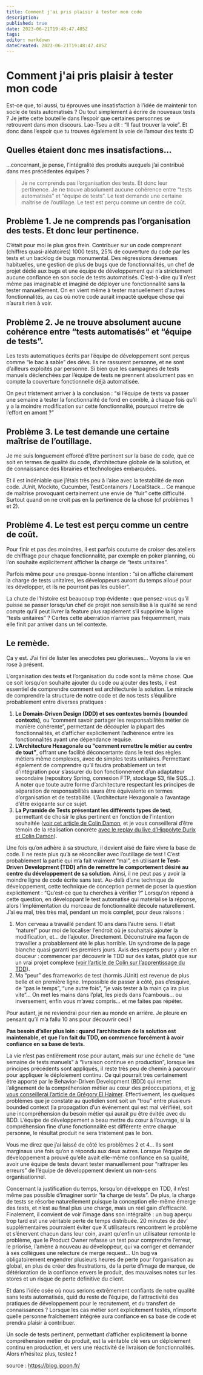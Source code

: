 ```yaml
---
title: Comment j'ai pris plaisir à tester mon code
description: 
published: true
date: 2023-06-21T19:48:47.405Z
tags: 
editor: markdown
dateCreated: 2023-06-21T19:48:47.405Z
---
```


# Comment j'ai pris plaisir à tester mon code

Est-ce que, toi aussi, tu éprouves une insatisfaction à l’idée de maintenir ton socle de tests automatisés ? Ou tout simplement à écrire de nouveaux tests ? Je jette cette bouteille dans l’espoir que certaines personnes se retrouvent dans mon discours. Lao-Tseu a dit : “Il faut trouver la voie”. Et donc dans l’espoir que tu trouves également la voie de l’amour des tests :D

## Quelles étaient donc mes insatisfactions…
…concernant, je pense, l’intégralité des produits auxquels j’ai contribué dans mes précédentes équipes ?

> Je ne comprends pas l’organisation des tests. Et donc leur pertinence.
Je ne trouve absolument aucune cohérence entre “tests automatisés” et “équipe de tests”.
Le test demande une certaine maîtrise de l’outillage.
Le test est perçu comme un centre de coût.

## Problème 1. Je ne comprends pas l’organisation des tests. Et donc leur pertinence.
C’était pour moi le plus gros frein. Contribuer sur un code comprenant (chiffres quasi-aléatoires) 1000 tests, 25% de couverture du code par les tests et un backlog de bugs monumental. Des régressions devenues habituelles, une gestion de plus de bugs que de fonctionnalités, un chef de projet dédié aux bugs et une équipe de développement qui n’a strictement aucune confiance en son socle de tests automatisés. C’est-à-dire qu’il n’est même pas imaginable et imaginé de déployer une fonctionnalité sans la tester manuellement. On en vient même à tester manuellement d'autres fonctionnalités, au cas où notre code aurait impacté quelque chose qui n’aurait rien à voir.

## Problème 2. Je ne trouve absolument aucune cohérence entre “tests automatisés” et “équipe de tests”.
Les tests automatiques écrits par l’équipe de développement sont perçus comme “le bac à sable” des dévs. Ils ne rassurent personne, et ne sont d’ailleurs exploités par personne. Si bien que les campagnes de tests manuels déclenchées par l’équipe de tests ne prennent absolument pas en compte la couverture fonctionnelle déjà automatisée.

On peut tristement arriver à la conclusion : “si l’équipe de tests va passer une semaine à tester la fonctionnalité de fond en comble, à chaque fois qu’il y a la moindre modification sur cette fonctionnalité, pourquoi mettre de l’effort en amont ?”

## Problème 3. Le test demande une certaine maîtrise de l’outillage.
Je me suis longuement efforcé d’être pertinent sur la base de code, que ce soit en termes de qualité du code, d’architecture globale de la solution, et de connaissance des librairies et technologies embarquées.

Et il est indéniable que j’étais très peu à l’aise avec la testabilité de mon code. JUnit, Mockito, Cucumber, TestContainers / LocalStack… Ce manque de maîtrise provoquant certainement une envie de “fuir” cette difficulté. Surtout quand on ne croit pas en la pertinence de la chose (cf problèmes 1 et 2).

## Problème 4. Le test est perçu comme un centre de coût.
Pour finir et pas des moindres, il est parfois coutume de croiser des ateliers de chiffrage pour chaque fonctionnalité, par exemple en poker planning, où l’on souhaite explicitement afficher la charge de “tests unitaires”.

Parfois même pour une presque-bonne intention : “si on affiche clairement la charge de tests unitaires, les développeurs auront du temps alloué pour les développer, et ils ne pourront pas les oublier”.

La chute de l’histoire est beaucoup trop évidente : que pensez-vous qu’il puisse se passer lorsqu’un chef de projet non sensibilisé à la qualité se rend compte qu’il peut livrer la feature plus rapidement s’il supprime la ligne “tests unitaires” ? Certes cette aberration n’arrive pas fréquemment, mais elle finit par arriver dans un tel contexte.

## Le remède.
Ça y est. J’ai fini de lister les anecdotes peu glorieuses… Voyons la vie en rose à présent.

L’organisation des tests et l’organisation du code sont la même chose. Que ce soit lorsqu’on souhaite ajouter du code ou ajouter des tests, il est essentiel de comprendre comment est architecturée la solution. Le miracle de comprendre la structure de notre code et de nos tests s’équilibre probablement entre diverses pratiques :

1. **Le Domain-Driven Design (DDD) et ses contextes bornés (bounded contexts)**, ou “comment savoir partager les responsabilités métier de manière cohérente”, permettant de découpler la plupart des fonctionnalités, et d’afficher explicitement l’adhérence entre les fonctionnalités ayant une dépendance requise.
1. **L’Architecture Hexagonale ou “comment remettre le métier au centre de tout”**, offrant une facilité déconcertante dans le test des règles métiers même complexes, avec de simples tests unitaires. Permettant également de comprendre qu’il faudra probablement un test d'intégration pour s’assurer du bon fonctionnement d’un adaptateur secondaire (repository Spring, connexion FTP, stockage S3, file SQS…). A noter que toute autre forme d’architecture respectant les principes de séparation de responsabilités saura être équivalente en termes d’organisation et de testabilité. L’Architecture Hexagonale a l’avantage d’être exigeante sur ce sujet.
1. **La Pyramide de Tests présentant les différents types de test**, permettant de choisir le plus pertinent en fonction de l’intention souhaitée ([voir cet article de Colin Damon](https://blog.ippon.fr/2019/07/22/80-ou-90-de-couverture-de-tests/), et je vous conseillerai d’être témoin de la réalisation concrète [avec le replay du live d’Hippolyte Durix et Colin Damon](https://www.youtube.com/watch?v=rfRgJk251pw)).

Une fois qu’on adhère à sa structure, il devient aisé de faire vivre la base de code. Il ne reste plus qu’à se réconcilier avec l’outillage de test ! C’est probablement la partie qui m’a fait vraiment “mal”, en utilisant **le Test-Driven Development (TDD) afin de remettre le comportement désiré au centre du développement de sa solution**. Ainsi, il ne peut pas y avoir la moindre ligne de code écrite sans test. Au-delà d’une technique de développement, cette technique de conception permet de poser la question explicitement : “Qu’est-ce que tu cherches à vérifier ?” Lorsqu’on répond à cette question, en développant le test automatisé qui matérialise la réponse, alors l’implémentation du morceau de fonctionnalité découle naturellement. J’ai eu mal, très très mal, pendant un mois complet, pour deux raisons :

1. Mon cerveau a travaillé pendant 10 ans dans l’autre sens. Il était “naturel” pour moi de localiser l’endroit où je souhaitais ajouter la modification, et… de l’ajouter. Directement. Déconstruire ma façon de travailler a probablement été le plus horrible. Un syndrome de la page blanche quasi garanti les premiers jours. Avis des experts pour y aller en douceur : commencer par découvrir le TDD sur des katas, plutôt que sur un vrai projet complexe ([voir l’article de Colin sur l’apprentissage du TDD](https://blog.ippon.fr/2020/02/12/apprendre-le-tdd/)).
1. Ma “peur” des frameworks de test (hormis JUnit) est revenue de plus belle et en première ligne. Impossible de passer à côté, pas d’esquive, de “pas le temps”, “une autre fois”, “je vais tester à la main ça ira plus vite”… On met les mains dans l’plat, les pieds dans l’cambouis… ou inversement, enfin vous m’avez compris… et me faites pas répéter.

Pour autant, je ne reviendrai pour rien au monde en arrière. Je pleure en pensant qu’il m’a fallu 10 ans pour découvrir ceci !

**Pas besoin d’aller plus loin : quand l’architecture de la solution est maintenable, et que l’on fait du TDD, on commence forcément à avoir confiance en sa base de tests.**

La vie n’est pas entièrement rose pour autant, mais sur une échelle de “une semaine de tests manuels” à “livraison continue en production”, lorsque les principes précédents sont appliqués, il reste très peu de chemin à parcourir pour appliquer le déploiement continu. Ce qui pourrait très certainement être apporté par le Behavior-Driven Development (BDD) qui remet l’alignement de la compréhension métier au cœur des préoccupations, et [je vous conseillerai l’article de Grégory El Haimer](https://blog.ippon.fr/2021/02/24/4-idees-recues-sur-le-bdd-behavior-driven-development/). Effectivement, les quelques problèmes que je constate au quotidien sont soit un “trou” entre plusieurs bounded context (la propagation d’un événement qui est mal vérifiée), soit une incompréhension du besoin métier qui aurait pu être évitée avec du BDD. L’équipe de développement a beau mettre du cœur à l’ouvrage, si la compréhension fine d’une fonctionnalité est différente entre chaque personne, le résultat produit ne sera tristement pas le bon.

Vous me direz que j’ai laissé de côté les problèmes 2 et 4… Ils sont marginaux une fois qu’on a répondu aux deux autres. Lorsque l’équipe de développement a prouvé qu’elle avait elle-même confiance en sa qualité, avoir une équipe de tests devant tester manuellement pour “rattraper les erreurs” de l’équipe de développement devient un non-sens organisationnel.

Concernant la justification du temps, lorsqu’on développe en TDD, il n’est même pas possible d’imaginer sortir “la charge de tests”. De plus, la charge de tests se résorbe naturellement puisque la conception elle-même émerge des tests, et n’est au final plus une charge, mais un réel gain d’efficacité. Finalement, il convient de voir l’image dans son intégralité : un bug aperçu trop tard est une véritable perte de temps distribuée. 20 minutes de dév’ supplémentaires pourraient éviter que X utilisateurs rencontrent le problème et s’énervent chacun dans leur coin, avant qu’enfin un utilisateur remonte le problème, que le Product Owner refasse un test pour comprendre l’erreur, le priorise, l’amène à nouveau au développeur, qui va corriger et demander à ses collègues une relecture de merge request... Un bug va obligatoirement engendrer plusieurs heures de perte pour l’organisation au global, en plus de créer des frustrations, de la perte d’image de marque, de détérioration de la confiance envers le produit, des mauvaises notes sur les stores et un risque de perte définitive du client.

Et dans l’idée osée où nous serions extrêmement confiants de notre qualité sans tests automatisés, quid du reste de l’équipe, de l’attractivité des pratiques de développement pour le recrutement, et du transfert de connaissances ? Lorsque les cas métier sont explicitement testés, n’importe quelle personne fraîchement intégrée aura confiance en sa base de code et prendra plaisir à contribuer.

Un socle de tests pertinent, permettant d’afficher explicitement la bonne compréhension métier du produit, est la véritable clé vers un déploiement continu en production, et vers une réactivité de livraison de fonctionnalités. Alors n’hésitez plus, testez !

source : https://blog.ippon.fr/